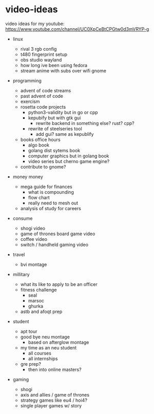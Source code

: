 # video-ideas
video ideas for my youtube: https://www.youtube.com/channel/UC0XpCeBtCPGtw0d3mVRYP-g

- linux
    - rival 3 rgb config
    - t480 fingerprint setup
    - obs studio wayland
    - how long ive been using fedora
    - stream anime with subs over wifi gnome

- programming
    - advent of code streams
    - past advent of code
    - exercism
    - rosetta code projects
        - python3-validity but in go or cpp
        - kepubify but with gtk gui
            - rewrite backend in something else? rust? cpp?
        - rewrite of steelseries tool
            - add gui? same as kepublify
    - books office hours
        - algo book
        - golang dist sytems book
        - computer graphics but in golang book
        - video series but cherno game engine?
    - contribute to gnome?

- money money
    - mega guide for finances
        - what is compounding
        - flow chart
        - really need to mesh out
    - analysis of study for careers

- consume
    - shogi video
    - game of thrones board game video
    - coffee video 
    - switch / handheld gaming video

- travel
    - bvi montage

- millitary
    - what its like to apply to be an officer
    - fitness challenge
        - seal
        - marsoc
        - ghurka
    - astb and afoqt prep

- student
    - apt tour
    - good bye neu montage
        - based on afterglow montage
    - my time as an neu student
        - all courses
        - all internships
    - gre prep?
        - then into online masters?

- gaming
    - shogi
    - axis and allies / game of thrones
    - strategy games like eu4 / hoi4?
    - single player games w/ story


